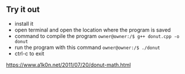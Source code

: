## Try it out
* install it
* open terminal and open the location where the program is saved
* command to compile the program
 `owner@owner:/$ g++ donut.cpp -o donut`
* run the program with this command `owner@owner:/$ ./donut`
* ctrl-c to exit

https://www.a1k0n.net/2011/07/20/donut-math.html 
